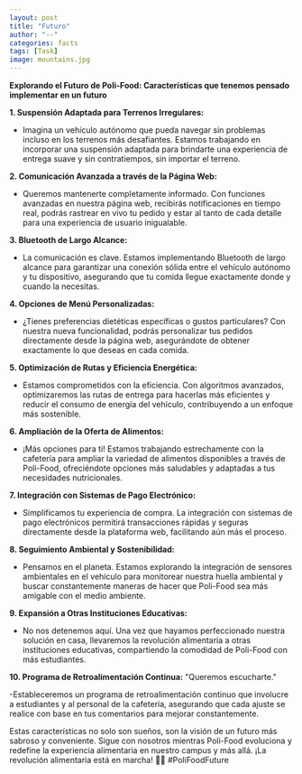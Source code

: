 ```yaml
---
layout: post
title: "Futuro"
author: "--"
categories: facts
tags: [Task]
image: mountains.jpg
---
```


**Explorando el Futuro de Poli-Food: Características que tenemos pensado implementar en un futuro**

**1. Suspensión Adaptada para Terrenos Irregulares:**
   - Imagina un vehículo autónomo que pueda navegar sin problemas incluso en los terrenos más desafiantes. Estamos trabajando en incorporar una suspensión adaptada para brindarte una experiencia de entrega suave y sin contratiempos, sin importar el terreno.

**2. Comunicación Avanzada a través de la Página Web:**
   - Queremos mantenerte completamente informado. Con funciones avanzadas en nuestra página web, recibirás notificaciones en tiempo real, podrás rastrear en vivo tu pedido y estar al tanto de cada detalle para una experiencia de usuario inigualable.

**3. Bluetooth de Largo Alcance:**
   - La comunicación es clave. Estamos implementando Bluetooth de largo alcance para garantizar una conexión sólida entre el vehículo autónomo y tu dispositivo, asegurando que tu comida llegue exactamente donde y cuando la necesitas.

**4. Opciones de Menú Personalizadas:**
   - ¿Tienes preferencias dietéticas específicas o gustos particulares? Con nuestra nueva funcionalidad, podrás personalizar tus pedidos directamente desde la página web, asegurándote de obtener exactamente lo que deseas en cada comida.

**5. Optimización de Rutas y Eficiencia Energética:**
   - Estamos comprometidos con la eficiencia. Con algoritmos avanzados, optimizaremos las rutas de entrega para hacerlas más eficientes y reducir el consumo de energía del vehículo, contribuyendo a un enfoque más sostenible.

**6. Ampliación de la Oferta de Alimentos:**
   - ¡Más opciones para ti! Estamos trabajando estrechamente con la cafetería para ampliar la variedad de alimentos disponibles a través de Poli-Food, ofreciéndote opciones más saludables y adaptadas a tus necesidades nutricionales.

**7. Integración con Sistemas de Pago Electrónico:**
   - Simplificamos tu experiencia de compra. La integración con sistemas de pago electrónicos permitirá transacciones rápidas y seguras directamente desde la plataforma web, facilitando aún más el proceso.

**8. Seguimiento Ambiental y Sostenibilidad:**
   - Pensamos en el planeta. Estamos explorando la integración de sensores ambientales en el vehículo para monitorear nuestra huella ambiental y buscar constantemente maneras de hacer que Poli-Food sea más amigable con el medio ambiente.

**9. Expansión a Otras Instituciones Educativas:**
   - No nos detenemos aquí. Una vez que hayamos perfeccionado nuestra solución en casa, llevaremos la revolución alimentaria a otras instituciones educativas, compartiendo la comodidad de Poli-Food con más estudiantes.

**10. Programa de Retroalimentación Continua:**
    "Queremos escucharte."

-Estableceremos un programa de retroalimentación continuo que involucre a estudiantes y al personal de la cafetería, asegurando que cada ajuste se realice con base en tus comentarios para mejorar constantemente.

Estas características no solo son sueños, son la visión de un futuro más sabroso y conveniente. Sigue con nosotros mientras Poli-Food evoluciona y redefine la experiencia alimentaria en nuestro campus y más allá. ¡La revolución alimentaria está en marcha! 🚀🍜 #PoliFoodFuture 
